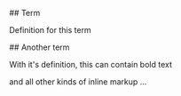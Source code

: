 \#\# Term

Definition for this term

\#\# Another term

With it's definition, this can contain bold text

and all other kinds of inline markup ...



